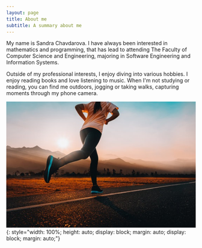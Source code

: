 ```yaml
---
layout: page
title: About me
subtitle: A summary about me
---
```


My name is Sandra Chavdarova. I have always been interested in mathematics and programming, that has lead to attending The Faculty of Computer Science and Engineering, majoring in Software Engineering and Information Systems.

Outside of my professional interests, I enjoy diving into various hobbies. I enjoy reading books and love listening to music. When I'm not studying or reading, you can find me outdoors, jogging or taking walks, capturing moments through my phone camera.


![Jogging](/assets/img/jogging.jpg){: style="width: 100%; height: auto; display: block; margin: auto; display: block; margin: auto;"}
